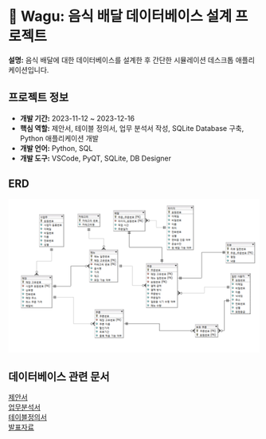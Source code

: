# 🚚 Wagu: 음식 배달 데이터베이스 설계 프로젝트

**설명:** 음식 배달에 대한 데이터베이스를 설계한 후 간단한 시뮬레이션 데스크톱 애플리케이션입니다.

## 프로젝트 정보

- **개발 기간:** 2023-11-12 ~ 2023-12-16
- **핵심 역할:** 제안서, 테이블 정의서, 업무 분석서 작성, SQLite Database 구축, Python 애플리케이션 개발
- **개발 언어:** Python, SQL
- **개발 도구:** VSCode, PyQT, SQLite, DB Designer

## ERD

![ERD](images/ERD.png)

## 데이터베이스 관련 문서

[제안서](documents/Wagu_제안서.pdf) <br>
[업무분석서](documents/Wagu_업무분석서.pdf) <br>
[테이블정의서](documents/Wagu_테이블정의서.pdf) <br>
[발표자료](documents/Wagu_발표자료.pdf) <br>

